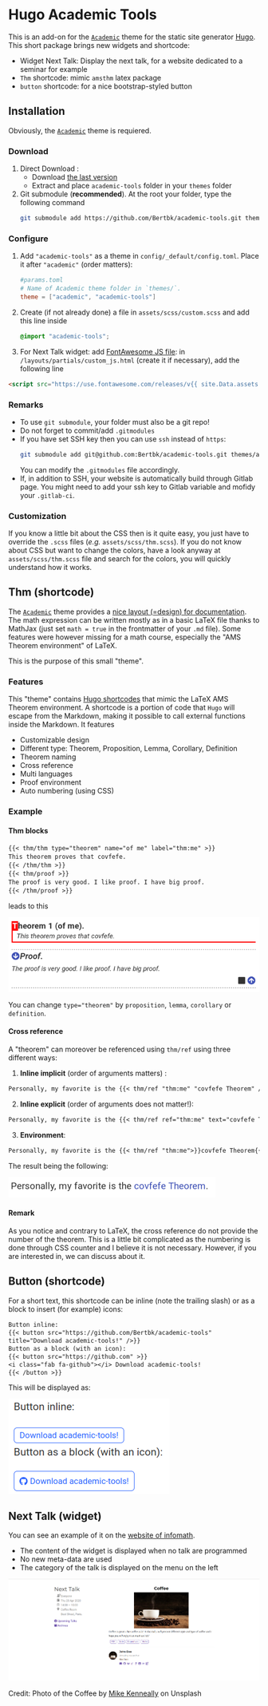 # Hugo Academic Tools

This is an add-on for the [`Academic`](https://github.com/gcushen/hugo-academic/) theme for the static site generator [Hugo](https://gohugo.io). This short package brings new widgets and shortcode:

- Widget Next Talk: Display the next talk, for a website dedicated to a seminar for example
- `Thm` shortcode: mimic `amsthm` latex package
- `button` shortcode: for a nice bootstrap-styled button


## Installation

Obviously, the [`Academic`](https://github.com/gcushen/hugo-academic/) theme is requiered.

### Download

1. Direct Download :
   - Download [the last version](https://github.com/Bertbk/academic-tools/archive/master.zip)
   - Extract and place `academic-tools` folder in your `themes` folder
2. Git submodule (**recommended**). At the root your folder, type the following command
    ```bash
    git submodule add https://github.com/Bertbk/academic-tools.git themes/academic-tools
    ```

### Configure

1. Add `"academic-tools"` as a theme in `config/_default/config.toml`. Place it after `"academic"` (order matters):
    ```toml
    #params.toml
    # Name of Academic theme folder in `themes/`.
    theme = ["academic", "academic-tools"]
    ```
2. Create (if not already done) a file in `assets/scss/custom.scss` and add this line inside
    ```scss
    @import "academic-tools";
    ```
3. For Next Talk widget: add [FontAwesome JS file](https://fontawesome.com/): in `/layouts/partials/custom_js.html` (create it if necessary), add the following line
```html
<script src="https://use.fontawesome.com/releases/v{{ site.Data.assets.css.fontAwesome.version}}/js/all.js"></script>
```



### Remarks

- To use `git submodule`, your folder must also be a git repo!
- Do not forget to commit/add `.gitmodules`
- If you have set SSH key then you can use `ssh` instead of `https`:
    ```bash
    git submodule add git@github.com:Bertbk/academic-tools.git themes/academic-tools
    ```
  You can modify the `.gitmodules` file accordingly. 
- If, in addition to SSH, your website is automatically build through Gitlab page. You might need to add your ssh key to Gitlab variable and mofidy your `.gitlab-ci`.

### Customization

If you know a little bit about the CSS then is it quite easy, you just have to override the `.scss` files (*e.g.*  `assets/scss/thm.scss`). If you do not know about CSS but want to change the colors, have a look anyway at `assets/scss/thm.scss` file and search for the colors, you will quickly understand how it works.

## Thm (shortcode)

The [`Academic`](https://github.com/gcushen/hugo-academic/) theme provides a [nice layout (=design) for documentation](https://sourcethemes.com/academic/docs/writing-markdown-latex/). The math expression can be written mostly as in a basic LaTeX file thanks to MathJax (just set `math = true` in the frontmatter of your `.md` file). Some features were however missing for a math course, especially the "AMS Theorem environment" of LaTeX.

This is the purpose of this small "theme".

### Features

This "theme" contains [Hugo shortcodes](https://gohugo.io/content-management/shortcodes/#readout) that mimic the LaTeX AMS Theorem environment. A shortcode is a portion of code that `Hugo` will escape from the Markdown, making it possible to call external functions inside the Markdown. It features

- Customizable design
- Different type: Theorem, Proposition, Lemma, Corollary, Definition
- Theorem naming
- Cross reference
- Multi languages
- Proof environment
- Auto numbering (using CSS)

### Example

#### Thm blocks

```md
{{< thm/thm type="theorem" name="of me" label="thm:me" >}}
This theorem proves that covfefe.
{{< /thm/thm >}}
{{< thm/proof >}}
The proof is very good. I like proof. I have big proof.
{{< /thm/proof >}}
```

leads to this

![Thm + Proof example](static/img/thm-block.png)


You can change `type="theorem"` by `proposition`, `lemma`, `corollary` or `definition`.

#### Cross reference

A "theorem" can moreover be referenced using `thm/ref` using three different ways:

1. **Inline implicit** (order of arguments matters) :
  ```md
  Personally, my favorite is the {{< thm/ref "thm:me" "covfefe Theorem" />}}.
  ```
2. **Inline explicit**  (order of arguments does not matter!):
  ```md
  Personally, my favorite is the {{< thm/ref ref="thm:me" text="covfefe Theorem" />}}.
  ```
3. **Environment**:
  ```md
  Personally, my favorite is the {{< thm/ref "thm:me">}}covfefe Theorem{{< /thm/ref >}}.
  ```

The result being the following:

![Cross Reference example](static/img/thm-cross-ref.png)

#### Remark

As you notice and contrary to LaTeX, the cross reference do not provide the number of the theorem. This is a little bit complicated as the numbering is done through CSS counter and I believe it is not necessary. However, if you are interested in, we can discuss about it.

## Button (shortcode)

For a short text, this shortcode can be inline (note the trailing slash) or as a block to insert (for example) icons:
```hugo
Button inline:
{{< button src="https://github.com/Bertbk/academic-tools" title="Download academic-tools!" />}}
Button as a block (with an icon):
{{< button src="https://github.com" >}}
<i class="fab fa-github"></i> Download academic-tools!
{{< /button >}}
```
This will be displayed as:

![Button example](static/img/button.png)

## Next Talk  (widget)

You can see an example of it on the [website of infomath](https://infomath.pages.math.cnrs.fr/).

- The content of the widget is displayed when no talk are programmed
- No new meta-data are used
- The category of the talk is displayed on the menu on the left


![next talk](static/img/next_talk.png)

Credit: Photo of the Coffee by [Mike Kenneally](https://unsplash.com/photos/tNALoIZhqVM) on Unsplash